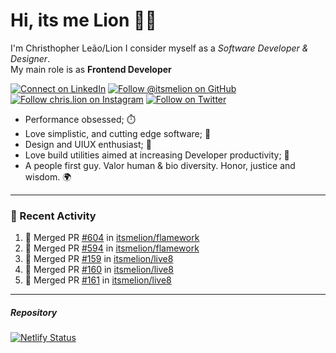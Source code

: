 # Hi, its me Lion 👋🦁

I'm Christhopher Leão/Lion
I consider myself as a _Software Developer & Designer_.<br/>My main role is as <b>Frontend Developer</b>
<br />

[![Connect on LinkedIn](https://img.shields.io/badge/--linkedin?label=LinkedIn&logo=LinkedIn&style=social)](https://www.linkedin.com/in/chrislion)
[![Follow @itsmelion on GitHub](https://img.shields.io/github/followers/itsmelion?label=follow%20%40itsmeLion&style=social)](https://github.com/itsmelion)
[![Follow chris.lion on Instagram](https://img.shields.io/badge/--instagram?label=@chris.lion&logo=Instagram&style=social)](https://instagram.com/chris.lion)
[![Follow on Twitter](https://img.shields.io/badge/--twitter?label=@ChrisLion_me&logo=Twitter&style=social)](https://twitter.com/chrislion_me)

- Performance obsessed; ⏱️
- Love simplistic, and cutting edge software; 📆
- Design and UIUX enthusiast; 🎨
- Love build utilities aimed at increasing Developer productivity; 🧰
- A people first guy. Valor human & bio diversity. Honor, justice and wisdom. 🌍

---
### 📰 Recent Activity

<!--START_SECTION:activity-->
1. 🎉 Merged PR [#604](https://github.com/itsmelion/flamework/pull/604) in [itsmelion/flamework](https://github.com/itsmelion/flamework)
2. 🎉 Merged PR [#594](https://github.com/itsmelion/flamework/pull/594) in [itsmelion/flamework](https://github.com/itsmelion/flamework)
3. 🎉 Merged PR [#159](https://github.com/itsmelion/live8/pull/159) in [itsmelion/live8](https://github.com/itsmelion/live8)
4. 🎉 Merged PR [#160](https://github.com/itsmelion/live8/pull/160) in [itsmelion/live8](https://github.com/itsmelion/live8)
5. 🎉 Merged PR [#161](https://github.com/itsmelion/live8/pull/161) in [itsmelion/live8](https://github.com/itsmelion/live8)
<!--END_SECTION:activity-->

___

##### Repository
[![Netlify Status](https://api.netlify.com/api/v1/badges/9e2e6136-1ab9-42fc-8d4e-188512d5d841/deploy-status)](https://app.netlify.com/sites/lion-portfolio/deploys)
